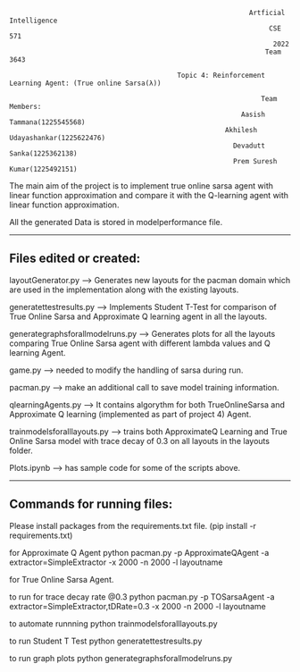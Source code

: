                                                                 Artficial Intelligence
                                                                     CSE 571
                                                                      2022
                                                                    Team 3643

                                              Topic 4: Reinforcement Learning Agent: (True online Sarsa(λ))

                                                                   Team Members:
                                                              Aasish Tammana(1225545568)
                                                          Akhilesh Udayashankar(1225622476)
                                                            Devadutt Sanka(1225362138)
                                                            Prem Suresh Kumar(1225492151)
                                                               


The main aim of the project is to implement true online sarsa agent with linear function approximation and compare it with the Q-learning agent with
linear function approximation.

All the generated Data is stored in modelperformance file.

---------------------------------------------------------------------------------------------------------------------------------------------
Files edited or created:
---------------------------------------------------------------------------------------------------------------------------------------------

layoutGenerator.py --> Generates new layouts for the pacman domain which are used in the implementation along with the existing layouts.

generatettestresults.py --> Implements Student T-Test for comparison of True Online Sarsa and Approximate Q learning agent in all the layouts.

generategraphsforallmodelruns.py --> Generates plots for all the layouts comparing True Online Sarsa agent with different lambda values and Q learning Agent.

game.py --> needed to modify the handling of sarsa during run.

pacman.py --> make an additional call to save model training information.

qlearningAgents.py --> It contains algorythm for both TrueOnlineSarsa and Approximate Q learning (implemented as part of project 4) Agent.

trainmodelsforalllayouts.py --> trains both ApproximateQ Learning and True Online Sarsa model with trace decay of 0.3 on all layouts in the layouts folder.

Plots.ipynb --> has sample code for some of the scripts above.

---------------------------------------------------------------------------------------------------------------------------------------------
Commands for running files:
---------------------------------------------------------------------------------------------------------------------------------------------
Please install packages from the requirements.txt file. (pip install -r requirements.txt)

for Approximate Q Agent
python pacman.py -p ApproximateQAgent -a extractor=SimpleExtractor -x 2000 -n 2000 -l layoutname

for True Online Sarsa Agent.

to run for trace decay rate @0.3
python pacman.py -p TOSarsaAgent -a extractor=SimpleExtractor,tDRate=0.3 -x 2000 -n 2000 -l layoutname

to automate runnning
python trainmodelsforalllayouts.py

to run Student T Test
python generatettestresults.py

to run graph plots
python generategraphsforallmodelruns.py
